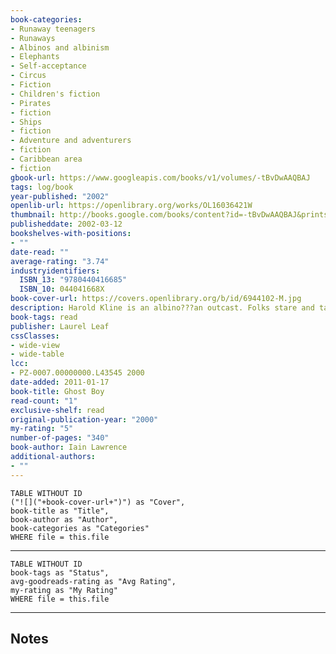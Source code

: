 ```yaml
---
book-categories:
- Runaway teenagers
- Runaways
- Albinos and albinism
- Elephants
- Self-acceptance
- Circus
- Fiction
- Children's fiction
- Pirates
- fiction
- Ships
- fiction
- Adventure and adventurers
- fiction
- Caribbean area
- fiction
gbook-url: https://www.googleapis.com/books/v1/volumes/-tBvDwAAQBAJ
tags: log/book
year-published: "2002"
openlib-url: https://openlibrary.org/works/OL16036421W
thumbnail: http://books.google.com/books/content?id=-tBvDwAAQBAJ&printsec=frontcover&img=1&zoom=1&edge=curl&source=gbs_api
publisheddate: 2002-03-12
bookshelves-with-positions:
- ""
date-read: ""
average-rating: "3.74"
industryidentifiers:
  ISBN_13: "9780440416685"
  ISBN_10: 044041668X
book-cover-url: https://covers.openlibrary.org/b/id/6944102-M.jpg
description: Harold Kline is an albino???an outcast. Folks stare and taunt, calling him Ghost Boy. It???s been that way for all of his 14 years. So when the circus comes to town, Harold runs off to join it. Full of colorful performers, the circus seems like the answer to Harold???s loneliness. He???s eager to meet the Cannibal King, a sideshow attraction who???s an albino, too. He???s touched that Princess Minikin and the Fossil Man, two other sideshow curiosities, embrace him like a son. He???s in love with Flip, the pretty and beguiling horse trainer, and awed by the all-knowing Gypsy Magda. Most of all, Harold is proud of training the elephants, and of earning respect and a sense of normalcy. Even at the circus, though, two groups exist???the freaks, and everyone else. Harold straddles both groups. But fitting in comes at a price, and Harold must recognize the truth beneath what seems apparent before he can find a place to call home.
book-tags: read
publisher: Laurel Leaf
cssClasses:
- wide-view
- wide-table
lcc:
- PZ-0007.00000000.L43545 2000
date-added: 2011-01-17
book-title: Ghost Boy
read-count: "1"
exclusive-shelf: read
original-publication-year: "2000"
my-rating: "5"
number-of-pages: "340"
book-author: Iain Lawrence
additional-authors:
- ""
---
```


```dataview
TABLE WITHOUT ID
("![]("+book-cover-url+")") as "Cover",
book-title as "Title",
book-author as "Author",
book-categories as "Categories"
WHERE file = this.file
```
---
```dataview
TABLE WITHOUT ID
book-tags as "Status",
avg-goodreads-rating as "Avg Rating",
my-rating as "My Rating"
WHERE file = this.file
```
---
## Notes


